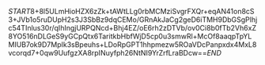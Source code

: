 $START$8+8l5ULmHioHZX6zZk+tAWtLLg0rbMCMziSvgrFXQr+eqAN41on8cS3+JVb1o5ruDUpH2s3J3SbBz9dqCEMo/GRnAkJaCg2geD6iTMH9DbGSgPlhjc54TInlus30r/qIhIngjURPQNcd+Bhj4EZ/oE6rh2zDTVb/ov0Ci8b0fTb2Vh6xZ8YO516nDLGeS9yGCpQtx6TaritkbHbfWjD5cp0u3smwRl+McOf8aaqpTpYLMIUB7ok9D7MpIk3sBpeuhs+LDoRpGPT1hhpmezw5ROaVDcPanpxdx4MxL8vcorqd7+0qw9UufgzXA8rpINuyfph26NtNI9YrZrfLraBDcw==$END$